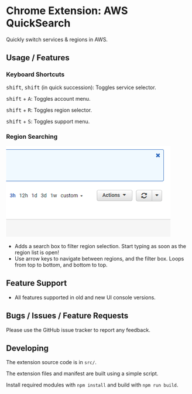 # Chrome Extension: AWS QuickSearch

Quickly switch services & regions in AWS.

## Usage / Features

### Keyboard Shortcuts

<kbd>shift</kbd>, <kbd>shift</kbd> (in quick succession): Toggles service selector.

<kbd>shift</kbd> + <kbd>A</kbd>: Toggles account menu.

<kbd>shift</kbd> + <kbd>R</kbd>: Toggles region selector.

<kbd>shift</kbd> + <kbd>S</kbd>: Toggles support menu.

### Region Searching

![Region Quick Searching](features/region-quick-search.gif)

* Adds a search box to filter region selection. Start typing as soon as the region list is open!
* Use arrow keys to navigate between regions, and the filter box. Loops from top to bottom, and bottom to top.

## Feature Support

* All features supported in old and new UI console versions.

## Bugs / Issues / Feature Requests

Please use the GitHub issue tracker to report any feedback. 

## Developing

The extension source code is in `src/`.

The extension files and manifest are built using a simple script.

Install required modules with `npm install` and build with `npm run build`.
